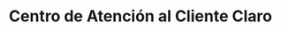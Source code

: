 ---
title: "Centro de Atención al Cliente Claro"
url: /acajutla/centro-de-atencion-al-cliente-claro/
shop: Handy
---